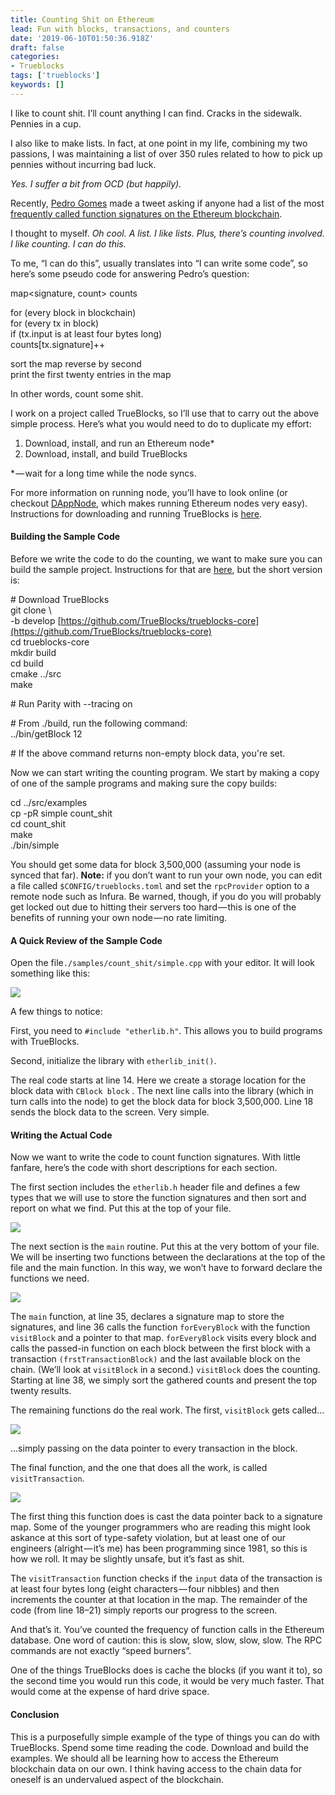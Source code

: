 ```yaml
---
title: Counting Shit on Ethereum
lead: Fun with blocks, transactions, and counters
date: '2019-06-10T01:50:36.918Z'
draft: false
categories:
- Trueblocks
tags: ['trueblocks']
keywords: []
---
```


I like to count shit. I’ll count anything I can find. Cracks in the sidewalk. Pennies in a cup.

I also like to make lists. In fact, at one point in my life, combining my two passions, I was maintaining a list of over 350 rules related to how to pick up pennies without incurring bad luck.

_Yes. I suffer a bit from OCD (but happily)._

Recently, [Pedro Gomes](https://medium.com/u/a9b602b091af) made a tweet asking if anyone had a list of the most [frequently called function signatures on the Ethereum blockchain](https://twitter.com/pedrouid/status/1101194526524362752).

I thought to myself. _Oh cool. A list. I like lists. Plus, there’s counting involved. I like counting. I can do this._

To me, “I can do this”, usually translates into “I can write some code”, so here’s some pseudo code for answering Pedro’s question:

map<signature, count> counts

for (every block in blockchain)  
    for (every tx in block)  
       if (tx.input is at least four bytes long)  
           counts\[tx.signature\]++

sort the map reverse by second  
print the first twenty entries in the map

In other words, count some shit.

I work on a project called TrueBlocks, so I’ll use that to carry out the above simple process. Here’s what you would need to do to duplicate my effort:

1. Download, install, and run an Ethereum node\*
2. Download, install, and build TrueBlocks

\* — wait for a long time while the node syncs.

For more information on running node, you’ll have to look online (or checkout [DAppNode](https://medium.com/u/8d628dbdf3c2), which makes running Ethereum nodes very easy). Instructions for downloading and running TrueBlocks is [here](https://trueblocks.io/docs/install/install-core/).

#### Building the Sample Code

Before we write the code to do the counting, we want to make sure you can build the sample project. Instructions for that are [here](https://github.com/TrueBlocks/trueblocks-core/tree/master/src/examples), but the short version is:

\# Download TrueBlocks  
git clone \\  
    -b develop [https://github.com/TrueBlocks/trueblocks-core](https://github.com/TrueBlocks/trueblocks-core)  
cd trueblocks-core  
mkdir build  
cd build  
cmake ../src  
make

\# Run Parity with --tracing on

\# From ./build, run the following command:  
../bin/getBlock 12

\# If the above command returns non-empty block data, you're set.

Now we can start writing the counting program. We start by making a copy of one of the sample programs and making sure the copy builds:

cd ../src/examples  
cp -pR simple count\_shit  
cd count\_shit  
make  
./bin/simple

You should get some data for block 3,500,000 (assuming your node is synced that far). **Note:** if you don’t want to run your own node, you can edit a file called `$CONFIG/trueblocks.toml` and set the `rpcProvider` option to a remote node such as Infura. Be warned, though, if you do you will probably get locked out due to hitting their servers too hard — this is one of the benefits of running your own node — no rate limiting.

#### A Quick Review of the Sample Code

Open the file`./samples/count_shit/simple.cpp` with your editor. It will look something like this:

![](/blog/img/029-Counting-Shit-on-Ethereum-001.png)

A few things to notice:

First, you need to `#include "etherlib.h"`. This allows you to build programs with TrueBlocks.

Second, initialize the library with `etherlib_init()`.

The real code starts at line 14. Here we create a storage location for the block data with `CBlock block` . The next line calls into the library (which in turn calls into the node) to get the block data for block 3,500,000. Line 18 sends the block data to the screen. Very simple.

#### Writing the Actual Code

Now we want to write the code to count function signatures. With little fanfare, here’s the code with short descriptions for each section.

The first section includes the `etherlib.h` header file and defines a few types that we will use to store the function signatures and then sort and report on what we find. Put this at the top of your file.

![](/blog/img/029-Counting-Shit-on-Ethereum-002.png)

The next section is the `main` routine. Put this at the very bottom of your file. We will be inserting two functions between the declarations at the top of the file and the main function. In this way, we won’t have to forward declare the functions we need.

![](/blog/img/029-Counting-Shit-on-Ethereum-003.png)

The `main` function, at line 35, declares a signature map to store the signatures, and line 36 calls the function `forEveryBlock` with the function `visitBlock` and a pointer to that map. `forEveryBlock` visits every block and calls the passed-in function on each block between the first block with a transaction `(frstTransactionBlock)` and the last available block on the chain. (We’ll look at `visitBlock` in a second.) `visitBlock` does the counting. Starting at line 38, we simply sort the gathered counts and present the top twenty results.

The remaining functions do the real work. The first, `visitBlock` gets called…

![](/blog/img/029-Counting-Shit-on-Ethereum-004.png)

…simply passing on the data pointer to every transaction in the block.

The final function, and the one that does all the work, is called `visitTransaction`.

![](/blog/img/029-Counting-Shit-on-Ethereum-005.png)

The first thing this function does is cast the data pointer back to a signature map. Some of the younger programmers who are reading this might look askance at this sort of type-safety violation, but at least one of our engineers (alright — it’s me) has been programming since 1981, so this is how we roll. It may be slightly unsafe, but it’s fast as shit.

The `visitTransaction` function checks if the `input` data of the transaction is at least four bytes long (eight characters — four nibbles) and then increments the counter at that location in the map. The remainder of the code (from line 18–21) simply reports our progress to the screen.

And that’s it. You’ve counted the frequency of function calls in the Ethereum database. One word of caution: this is slow, slow, slow, slow, slow. The RPC commands are not exactly “speed burners”.

One of the things TrueBlocks does is cache the blocks (if you want it to), so the second time you would run this code, it would be very much faster. That would come at the expense of hard drive space.

#### Conclusion

This is a purposefully simple example of the type of things you can do with TrueBlocks. Spend some time reading the code. Download and build the examples. We should all be learning how to access the Ethereum blockchain data on our own. I think having access to the chain data for oneself is an undervalued aspect of the blockchain.
